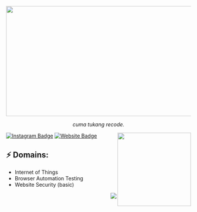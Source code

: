 <!-- ![Header image](https://i.ibb.co/HY3CNCb/image.png) -->
<img align='center' src='https://i.ibb.co/m5TtJFb/Purple-and-Orange-Clean-and-Bold-Vaccine-Information-General-Health-Banner.png' width='1400' height='300'>
<!-- You can create your own header images using Canva, it has a lot of templates. If you do, use the following link https://www.canva.com/join/celeriac-tread-jellyfish -->
<p align='center'><i>cuma tukang recode.</i></p>

<img align='right' src='https://i.pinimg.com/originals/e5/93/ab/e593ab0589d5f1b389e4dfbcce2bce20.gif' width='200"'>

[![Instagram Badge](https://img.shields.io/badge/-zeldin.me-e4405f?style=flat-square&logo=Instagram&logoColor=white&link=https://www.instagram.com/zeldin.me/)](https://www.instagram.com/roshanjayraj/)
[![Website Badge](https://img.shields.io/badge/-ijel.me-e34f26?style=flat-square&logo=HTML5&logoColor=white&link=https://ijel.me/)](https://ijel.me/)
## ⚡ Domains:
- Internet of Things
- Browser Automation Testing
- Website Security (basic)
<img align='right' src='https://github-readme-stats.vercel.app/api/top-langs/?username=zelsaddr&layout=compact&theme=tokyonight'>
